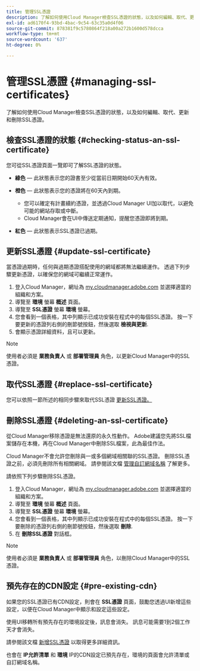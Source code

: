 ```yaml
---
title: 管理SSL憑證
description: 了解如何使用Cloud Manager檢查SSL憑證的狀態，以及如何編輯、取代、更新和刪除SSL憑證。
exl-id: ad6170f4-93bd-4bac-9c54-63c35a0d4f06
source-git-commit: 878381f9c5780864f218a00a272b1600d578dcca
workflow-type: tm+mt
source-wordcount: '637'
ht-degree: 0%

---
```


# 管理SSL憑證 {#managing-ssl-certificates}

了解如何使用Cloud Manager檢查SSL憑證的狀態，以及如何編輯、取代、更新和刪除SSL憑證。

## 檢查SSL憑證的狀態 {#checking-status-an-ssl-certificate}

您可從SSL憑證頁面一覽即可了解SSL憑證的狀態。

* **綠色**  — 此狀態表示您的證書至少從當前日期開始60天內有效。

* **橙色**  — 此狀態表示您的憑證將在60天內到期。
   * 您可以確定有計畫續約憑證，並透過Cloud Manager UI加以取代，以避免可能的網站存取或中斷。
   * Cloud Manager會在UI中傳送定期通知，提醒您憑證即將到期。

* **紅色**  — 此狀態表示SSL憑證已過期。

## 更新SSL憑證 {#update-ssl-certificate}

當憑證過期時，任何與過期憑證搭配使用的網域都將無法繼續運作。 透過下列步驟更新憑證，以確保您的網域可繼續正常運作。

1. 登入Cloud Manager，網址為 [my.cloudmanager.adobe.com](https://my.cloudmanager.adobe.com/) 並選擇適當的組織和方案。
1. 導覽至 **環境** 螢幕 **概述** 頁面。
1. 導覽至 **SSL憑證** 螢幕 **環境** 螢幕。
1. 您會看到一個表格，其中列顯示已成功安裝在程式中的每個SSL憑證。 按一下要更新的憑證列右側的刪節號按鈕，然後選取 **檢視與更新**.
1. 會顯示憑證詳細資料，且可以更新。

>[!NOTE]
>
>使用者必須是 **業務負責人** 或 **部署管理員** 角色，以更新Cloud Manager中的SSL憑證。

## 取代SSL憑證 {#replace-ssl-certificate}

您可以依照一節所述的相同步驟來取代SSL憑證 [更新SSL憑證。](#update-ssl-certificate)

## 刪除SSL憑證 {#deleting-an-ssl-certificate}

從Cloud Manager移除憑證是無法還原的永久性動作。 Adobe建議您先將SSL檔案儲存在本機，再在Cloud Manager中刪除SSL檔案，此為最佳作法。

Cloud Manager不會允許您刪除與一或多個網域相關聯的SSL憑證。 刪除SSL憑證之前，必須先刪除所有相關網域。 請參閱該文檔 [管理自訂網域名稱](/help/implementing/cloud-manager/custom-domain-names/managing-custom-domain-names.md) 了解更多。

請依照下列步驟刪除SSL憑證。

1. 登入Cloud Manager，網址為 [my.cloudmanager.adobe.com](https://my.cloudmanager.adobe.com/) 並選擇適當的組織和方案。
1. 導覽至 **環境** 螢幕 **概述** 頁面。
1. 導覽至 **SSL憑證** 螢幕 **環境** 螢幕。
1. 您會看到一個表格，其中列顯示已成功安裝在程式中的每個SSL憑證。 按一下要刪除的憑證列右側的刪節號按鈕，然後選取 **刪除**.
1. 在 **刪除SSL憑證** 對話框。

>[!NOTE]
>
>使用者必須是 **業務負責人** 或 **部署管理員** 角色，以刪除Cloud Manager中的SSL憑證。

## 預先存在的CDN設定 {#pre-existing-cdn}

如果您的SSL憑證已有CDN設定，則會在 **SSL憑證** 頁面，鼓勵您透過UI新增這些設定，以便在Cloud Manager中顯示和設定這些設定。

使用UI移轉所有預先存在的環境設定後，訊息會消失。 訊息可能需要1到2個工作天才會消失。

請參閱該文檔 [新增SSL憑證](/help/implementing/cloud-manager/managing-ssl-certifications/add-ssl-certificate.md) 以取得更多詳細資訊。

也會在 **IP允許清單** 和 **環境** IP的CDN設定已預先存在，環境的頁面會允許清單或自訂網域名稱。
